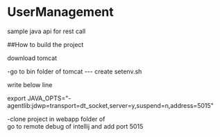 # UserManagement
sample java api for rest call 

##How to build the project 

download tomcat 

-go to bin folder of tomcat --- create setenv.sh 


write below line 

export JAVA_OPTS="-agentlib:jdwp=transport=dt_socket,server=y,suspend=n,address=5015"


-clone project in webapp folder of  
go to remote debug of intellij and add port 5015 


